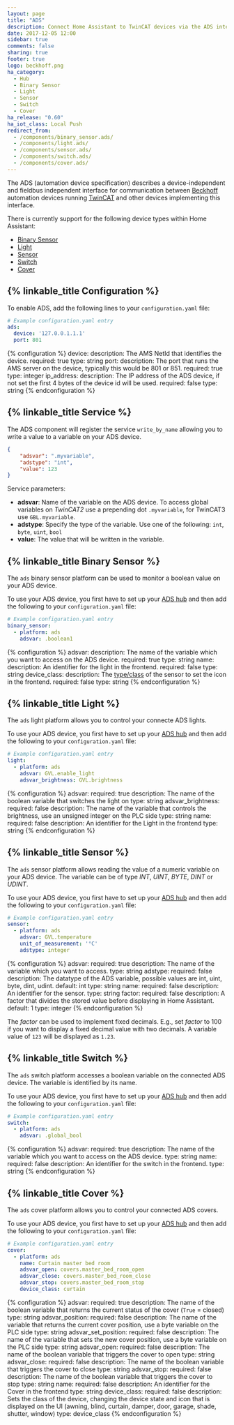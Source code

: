 ```yaml
---
layout: page
title: "ADS"
description: Connect Home Assistant to TwinCAT devices via the ADS interface
date: 2017-12-05 12:00
sidebar: true
comments: false
sharing: true
footer: true
logo: beckhoff.png
ha_category:
  - Hub
  - Binary Sensor
  - Light
  - Sensor
  - Switch
  - Cover
ha_release: "0.60"
ha_iot_class: Local Push
redirect_from:
  - /components/binary_sensor.ads/
  - /components/light.ads/
  - /components/sensor.ads/
  - /components/switch.ads/
  - /components/cover.ads/
---
```


The ADS (automation device specification) describes a device-independent and fieldbus independent interface for communication between [Beckhoff](https://www.beckhoff.com/) automation devices running [TwinCAT](http://www.beckhoff.hu/english.asp?twincat/default.htm) and other devices implementing this interface.

There is currently support for the following device types within Home Assistant:

- [Binary Sensor](#binary-sensor)
- [Light](#light)
- [Sensor](#sensor)
- [Switch](#switch)
- [Cover](#cover)

## {% linkable_title Configuration %}

To enable ADS, add the following lines to your `configuration.yaml` file:

```yaml
# Example configuration.yaml entry
ads:
  device: '127.0.0.1.1.1'
  port: 801
```

{% configuration %}
device:
  description: The AMS NetId that identifies the device.
  required: true
  type: string
port:
  description: The port that runs the AMS server on the device, typically this would be 801 or 851.
  required: true
  type: integer
ip_address:
  description: The IP address of the ADS device, if not set the first 4 bytes of the device id will be used.
  required: false
  type: string
{% endconfiguration %}

## {% linkable_title Service %}

The ADS component will register the service `write_by_name` allowing you to write a value to a variable on your ADS device.

```json
{
    "adsvar": ".myvariable",
    "adstype": "int",
    "value": 123
}
```

Service parameters:

- **adsvar**: Name of the variable on the ADS device. To access global variables on *TwinCAT2* use a prepending dot `.myvariable`, for TwinCAT3 use `GBL.myvariable`.
- **adstype**: Specify the type of the variable. Use one of the following: `int`, `byte`, `uint`, `bool`
- **value**: The value that will be written in the variable.

## {% linkable_title Binary Sensor %}

The `ads` binary sensor platform can be used to monitor a boolean value on your ADS device.

To use your ADS device, you first have to set up your [ADS hub](/components/ads/) and then add the following to your `configuration.yaml`
file:

```yaml
# Example configuration.yaml entry
binary_sensor:
  - platform: ads
    adsvar: .boolean1
```

{% configuration %}
adsvar:
  description: The name of the variable which you want to access on the ADS device.
  required: true
  type: string
name:
  description: An identifier for the light in the frontend.
  required: false
  type: string
device_class:
  description: The [type/class](/components/binary_sensor/) of the sensor to set the icon in the frontend.
  required: false
  type: string
{% endconfiguration %}

## {% linkable_title Light %}

The `ads` light platform allows you to control your connecte ADS lights.

To use your ADS device, you first have to set up your [ADS hub](/components/ads/) and then add the following to your `configuration.yaml`
file:

```yaml
# Example configuration.yaml entry
light:
  - platform: ads
    adsvar: GVL.enable_light
    adsvar_brightness: GVL.brightness
```

{% configuration %}
adsvar:
  required: true
  description: The name of the boolean variable that switches the light on
  type: string
adsvar_brightness:
  required: false
  description: The name of the variable that controls the brightness, use an unsigned integer on the PLC side
  type: string
name:
  required: false
  description: An identifier for the Light in the frontend
  type: string
{% endconfiguration %}

## {% linkable_title Sensor %}

The `ads` sensor platform allows reading the value of a numeric variable on your ADS device. The variable can be of type *INT*, *UINT*,  *BYTE*, *DINT* or *UDINT*.

To use your ADS device, you first have to set up your [ADS hub](/components/ads/) and then add the following to your `configuration.yaml`
file:

```yaml
# Example configuration.yaml entry
sensor:
  - platform: ads
    adsvar: GVL.temperature
    unit_of_measurement: '°C'
    adstype: integer
```

{% configuration %}
adsvar:
  required: true
  description: The name of the variable which you want to access.
  type: string
adstype:
  required: false
  description: The datatype of the ADS variable, possible values are int, uint, byte, dint, udint.
  default: int
  type: string
name:
  required: false
  description: An identifier for the sensor.
  type: string
factor:
  required: false
  description: A factor that divides the stored value before displaying in Home Assistant.
  default: 1
  type: integer
{% endconfiguration %}

The *factor* can be used to implement fixed decimals. E.g., set *factor* to 100 if you want to display a fixed decimal value with two decimals. A variable value of `123` will be displayed as `1.23`.

## {% linkable_title Switch %}

The `ads` switch platform accesses a boolean variable on the connected ADS device. The variable is identified by its name.

To use your ADS device, you first have to set up your [ADS hub](/components/ads/) and then add the following to your `configuration.yaml`
file:

```yaml
# Example configuration.yaml entry
switch:
  - platform: ads
    adsvar: .global_bool
```

{% configuration %}
adsvar:
  required: true
  description: The name of the variable which you want to access on the ADS device.
  type: string
name:
  required: false
  description: An identifier for the switch in the frontend.
  type: string
{% endconfiguration %}

## {% linkable_title Cover %}

The `ads` cover platform allows you to control your connected ADS covers.

To use your ADS device, you first have to set up your [ADS hub](/components/ads/) and then add the following to your `configuration.yaml`
file:

```yaml
# Example configuration.yaml entry
cover:
  - platform: ads
    name: Curtain master bed room
    adsvar_open: covers.master_bed_room_open
    adsvar_close: covers.master_bed_room_close
    adsvar_stop: covers.master_bed_room_stop
    device_class: curtain
```

{% configuration %}
adsvar:
  required: true
  description: The name of the boolean variable that returns the current status of the cover (`True` = closed)
  type: string
adsvar_position:
  required: false
  description: The name of the variable that returns the current cover position, use a byte variable on the PLC side
  type: string
adsvar_set_position:
  required: false
  description: The name of the variable that sets the new cover position, use a byte variable on the PLC side
  type: string
adsvar_open:
  required: false
  description: The name of the boolean variable that triggers the cover to open
  type: string
adsvar_close:
  required: false
  description: The name of the boolean variable that triggers the cover to close
  type: string
adsvar_stop:
  required: false
  description: The name of the boolean variable that triggers the cover to stop
  type: string
name:
  required: false
  description: An identifier for the Cover in the frontend
  type: string
device_class:
  required: false
  description: Sets the class of the device, changing the device state and icon that is displayed on the UI (awning, blind, curtain, damper, door, garage, shade, shutter, window)
  type: device_class
{% endconfiguration %}
